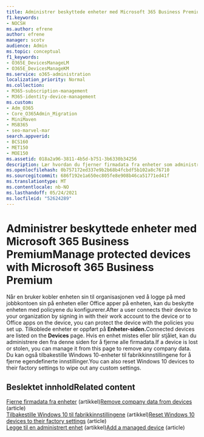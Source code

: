 ```yaml
---
title: Administrer beskyttede enheter med Microsoft 365 Business Premium
f1.keywords:
- NOCSH
ms.author: efrene
author: efrene
manager: scotv
audience: Admin
ms.topic: conceptual
f1_keywords:
- O365E_DevicesManageLM
- O365E_DevicesManageKM
ms.service: o365-administration
localization_priority: Normal
ms.collection:
- M365-subscription-management
- M365-identity-device-management
ms.custom:
- Adm_O365
- Core_O365Admin_Migration
- MiniMaven
- MSB365
- seo-marvel-mar
search.appverid:
- BCS160
- MET150
- MOE150
ms.assetid: 018a2a96-3811-4b5d-b751-3b6330b34256
description: Lær hvordan du fjerner firmadata fra enheter som administreres gjennom beskyttelsespolicyer, i tillegg til å Windows 10 til fabrikkinnstillingene.
ms.openlocfilehash: 0b757172ed337e9b2b68b4fcbdf5b102a8c76710
ms.sourcegitcommit: 686f192e1a650ec805fe8e908b46ca51771ed41f
ms.translationtype: MT
ms.contentlocale: nb-NO
ms.lasthandoff: 05/24/2021
ms.locfileid: "52624289"
---
```

# <a name="manage-protected-devices-with-microsoft-365-business-premium"></a><span data-ttu-id="499f2-103">Administrer beskyttede enheter med Microsoft 365 Business Premium</span><span class="sxs-lookup"><span data-stu-id="499f2-103">Manage protected devices with Microsoft 365 Business Premium</span></span>

<span data-ttu-id="499f2-104">Når en bruker kobler enheten sin til organisasjonen ved å logge på med jobbkontoen sin på enheten eller Office apper på enheten, kan du beskytte enheten med policyene du konfigurerer.</span><span class="sxs-lookup"><span data-stu-id="499f2-104">After a user connects their device to your organization by signing in with their work account to the device or to Office apps on the device, you can protect the device with the policies you set up.</span></span> <span data-ttu-id="499f2-105">Tilkoblede enheter er oppført på **Enheter-siden.**</span><span class="sxs-lookup"><span data-stu-id="499f2-105">Connected devices are listed on the **Devices** page.</span></span> <span data-ttu-id="499f2-106">Hvis en enhet mistes eller blir stjålet, kan du administrere den fra denne siden for å fjerne alle firmadata.</span><span class="sxs-lookup"><span data-stu-id="499f2-106">If a device is lost or stolen, you can manage it from this page to remove any company data.</span></span> <span data-ttu-id="499f2-107">Du kan også tilbakestille Windows 10-enheter til fabrikkinnstillingene for å fjerne egendefinerte innstillinger.</span><span class="sxs-lookup"><span data-stu-id="499f2-107">You can also reset Windows 10 devices to their factory settings to wipe out any custom settings.</span></span> 

## <a name="related-content"></a><span data-ttu-id="499f2-108">Beslektet innhold</span><span class="sxs-lookup"><span data-stu-id="499f2-108">Related content</span></span>
  
<span data-ttu-id="499f2-109">[Fjerne firmadata fra enheter](remove-company-data.md) (artikkel)</span><span class="sxs-lookup"><span data-stu-id="499f2-109">[Remove company data from devices](remove-company-data.md) (article)</span></span>\
<span data-ttu-id="499f2-110">[Tilbakestille Windows 10 til fabrikkinnstillingene](reset-devices-to-factory-settings.md) (artikkel)</span><span class="sxs-lookup"><span data-stu-id="499f2-110">[Reset Windows 10 devices to their factory settings](reset-devices-to-factory-settings.md) (article)</span></span>\
<span data-ttu-id="499f2-111">[Legge til en administrert enhet](./app-protection-settings-for-android-and-ios.md) (artikkel)</span><span class="sxs-lookup"><span data-stu-id="499f2-111">[Add a managed device](./app-protection-settings-for-android-and-ios.md) (article)</span></span>
